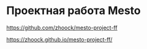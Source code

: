 # Проектная работа Mesto

https://github.com/zhoock/mesto-project-ff

https://zhoock.github.io/mesto-project-ff/
